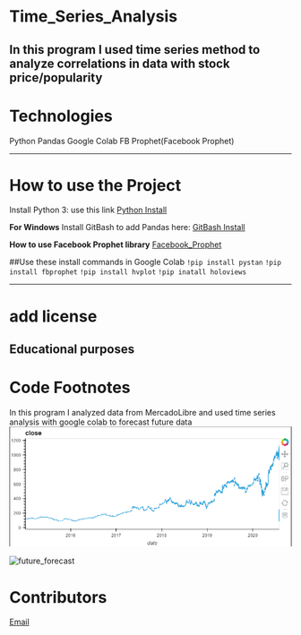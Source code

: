 # Time_Series_Analysis
In this program I used time series method to analyze correlations in data with stock price/popularity
---
# Technologies
Python
Pandas
Google Colab
FB Prophet(Facebook Prophet)

---

# How to use the Project
Install Python 3: use this link  [Python Install](https://www.python.org/)

**For Windows**
Install GitBash to add Pandas here: [GitBash Install](https://gitforwindows.org/)

**How to use Facebook Prophet library**
[Facebook_Prophet](https://facebook.github.io/prophet/)



##Use these install commands in Google Colab
`!pip install pystan`
`!pip install fbprophet`
`!pip install hvplot`
`!pip inatall holoviews`


---
# add license
Educational purposes
---

# Code Footnotes

In this program I analyzed data from MercadoLibre and used time series analysis with google colab to forecast future data
![current_data](https://github.com/beccabeastly/Time_Series_Analysis/blob/main/closing_prices.png)

![future_forecast]()


# Contributors
[Email](beccabeastly@gmail.com)
